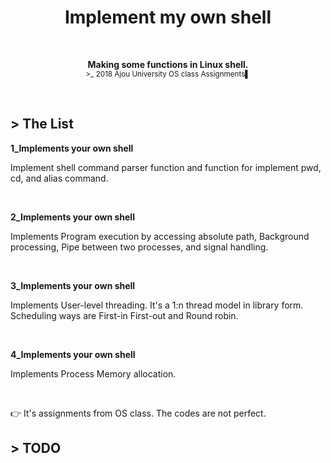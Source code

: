 <h1 align="center">Implement my own shell</h1>

</p>

<br>

<p align="center">
<b>Making some functions in Linux shell.</b><br>
<sub>>_ 2018 Ajou University OS class Assignments▌</sub>
</p>

<br>


<h2> > The List</h2>

**1_Implements your own shell** 
<p>Implement shell command parser function and function for implement pwd, cd, and alias command. </p> <br>

**2_Implements your own shell**
<p>Implements Program execution by accessing absolute path, Background processing, Pipe between two processes, and signal handling. </p> <br>

**3_Implements your own shell**
<p>Implements User-level threading. It's a 1:n thread model in library form. <br>
Scheduling ways are First-in First-out and Round robin. </p> <br>

**4_Implements your own shell**
<p>Implements Process Memory allocation. </p> <br>


:point_right: It's assignments from OS class. The codes are not perfect.


<h2> > TODO </h2>






